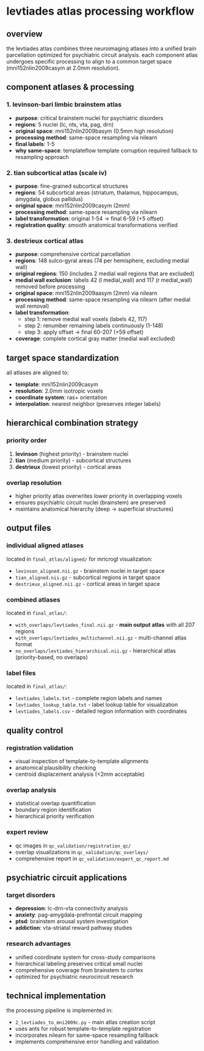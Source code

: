 # levtiades atlas processing workflow

## overview

the levtiades atlas combines three neuroimaging atlases into a unified brain parcellation optimized for psychiatric circuit analysis. each component atlas undergoes specific processing to align to a common target space (mni152nlin2009casym at 2.0mm resolution).

## component atlases & processing

### 1. levinson-bari limbic brainstem atlas
- **purpose**: critical brainstem nuclei for psychiatric disorders
- **regions**: 5 nuclei (lc, nts, vta, pag, drn)
- **original space**: mni152nlin2009basym (0.5mm high resolution)
- **processing method**: same-space resampling via nilearn
- **final labels**: 1-5
- **why same-space**: templateflow template corruption required fallback to resampling approach

### 2. tian subcortical atlas (scale iv)
- **purpose**: fine-grained subcortical structures
- **regions**: 54 subcortical areas (striatum, thalamus, hippocampus, amygdala, globus pallidus)
- **original space**: mni152nlin2009casym (2mm)
- **processing method**: same-space resampling via nilearn
- **label transformation**: original 1-54 → final 6-59 (+5 offset)
- **registration quality**: smooth anatomical transformations verified

### 3. destrieux cortical atlas
- **purpose**: comprehensive cortical parcellation
- **regions**: 148 sulco-gyral areas (74 per hemisphere, excluding medial wall)
- **original regions**: 150 (includes 2 medial wall regions that are excluded)
- **medial wall exclusion**: labels 42 (l medial_wall) and 117 (r medial_wall) removed before processing
- **original space**: mni152nlin2009aasym (2mm) via nilearn
- **processing method**: same-space resampling via nilearn (after medial wall removal)
- **label transformation**:
  - step 1: remove medial wall voxels (labels 42, 117)
  - step 2: renumber remaining labels continuously (1-148)
  - step 3: apply offset → final 60-207 (+59 offset)
- **coverage**: complete cortical gray matter (medial wall excluded)

## target space standardization

all atlases are aligned to:
- **template**: mni152nlin2009casym
- **resolution**: 2.0mm isotropic voxels
- **coordinate system**: ras+ orientation
- **interpolation**: nearest neighbor (preserves integer labels)

## hierarchical combination strategy

### priority order
1. **levinson** (highest priority) - brainstem nuclei
2. **tian** (medium priority) - subcortical structures
3. **destrieux** (lowest priority) - cortical areas

### overlap resolution
- higher priority atlas overwrites lower priority in overlapping voxels
- ensures psychiatric circuit nuclei (brainstem) are preserved
- maintains anatomical hierarchy (deep → superficial structures)

## output files

### individual aligned atlases
located in `final_atlas/aligned/` for mricrogl visualization:
- `levinson_aligned.nii.gz` - brainstem nuclei in target space
- `tian_aligned.nii.gz` - subcortical regions in target space
- `destrieux_aligned.nii.gz` - cortical areas in target space

### combined atlases
located in `final_atlas/`:
- `with_overlaps/levtiades_final.nii.gz` - **main output atlas** with all 207 regions
- `with_overlaps/levtiades_multichannel.nii.gz` - multi-channel atlas format
- `no_overlaps/levtiades_hierarchical.nii.gz` - hierarchical atlas (priority-based, no overlaps)

### label files
located in `final_atlas/`:
- `levtiades_labels.txt` - complete region labels and names
- `levtiades_lookup_table.txt` - label lookup table for visualization
- `levtiades_labels.csv` - detailed region information with coordinates

## quality control

### registration validation
- visual inspection of template-to-template alignments
- anatomical plausibility checking
- centroid displacement analysis (<2mm acceptable)

### overlap analysis
- statistical overlap quantification
- boundary region identification
- hierarchical priority verification

### expert review
- qc images in `qc_validation/registration_qc/`
- overlap visualizations in `qc_validation/qc_overlays/`
- comprehensive report in `qc_validation/expert_qc_report.md`

## psychiatric circuit applications

### target disorders
- **depression**: lc-drn-vta connectivity analysis
- **anxiety**: pag-amygdala-prefrontal circuit mapping
- **ptsd**: brainstem arousal system investigation
- **addiction**: vta-striatal reward pathway studies

### research advantages
- unified coordinate system for cross-study comparisons
- hierarchical labeling preserves critical small nuclei
- comprehensive coverage from brainstem to cortex
- optimized for psychiatric neurocircuit research

## technical implementation

the processing pipeline is implemented in:
- `2_levtiades_to_mni2009c.py` - main atlas creation script
- uses ants for robust template-to-template registration
- incorporates nilearn for same-space resampling fallback
- implements comprehensive error handling and validation